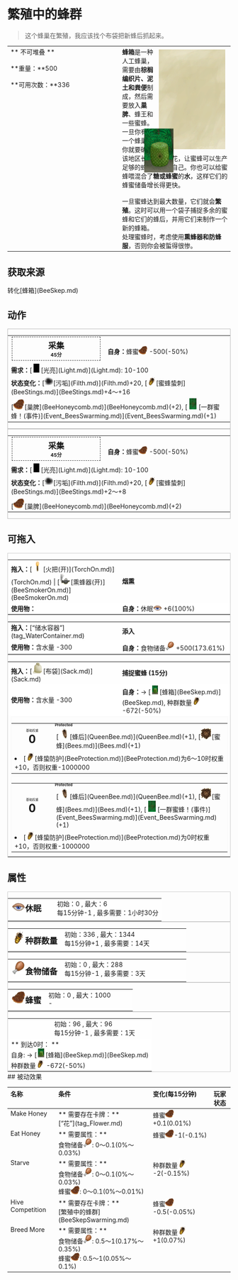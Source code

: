# 繁殖中的蜂群  
> 这个蜂巢在繁殖，我应该找个布袋把新蜂后抓起来。  
  
<table class="table table-bordered" data-toggle="table"  data-show-header="false"><thead style="display:none"><tr ><th  style="width:50%;text-align:left;vertical-align:top;"  >title</th><th  style="width:50%;text-align:left;vertical-align:top;"  ></th></tr></thead><tr ><td  style="width:50%;text-align:left;vertical-align:top;"  >** 不可堆叠 **<br><br>**重量：**500<br><br>**可用次数：**336</td><td  style="width:50%;text-align:left;vertical-align:top;"  ><div style="float:right; margin:5px"><div class="gamecard" style="width:150px; height:225px;"><a href="BeeSkepSwarming.md" style="color:black"><img class="bg" decoding="async" src="../wiki/Sprite/BG_SandTop.png" href="a.md" style="max-width:150px;max-height:225px;"><img decoding="async" src="../wiki/Sprite/SkepSwarm.png" class="cardimage" style="transform: translate(-50%, -50%) scale(0.4398826979472141);"><span style="font-size: 25px;">繁殖中的蜂群</span></a></div></div><b>蜂箱</b>是一种人工蜂巢，需要由<b>棕榈编织片、泥土和粪便</b>制成，然后需要放入<b>巢脾</b>、蜂王和一些蜜蜂。<br>一旦你有了一个蜂巢，你就要确保该地区长了足够的花，让蜜蜂可以生产足够的蜂蜜来养活自己。你也可以给蜜蜂喂混合了<b>糖或蜂蜜</b>的<b>水</b>，这样它们的蜂蜜储备增长得更快。<br><br>一旦蜜蜂达到最大数量，它们就会<b>繁殖</b>。这时可以用一个袋子捕捉多余的蜜蜂和它们的蜂后，并用它们来制作一个新的蜂箱。<br>处理蜜蜂时，考虑使用<b>熏蜂器和防蜂服</b>，否则你会被蜇得很惨。</td></tr></tbody></table>  
  
## 获取来源  
<div style="display:inline-block"><div class="gamedatalist" style="text-align:left;min-width:200px;min-height:0px;"><div style="display:inline-block"><div style="display:inline-block;vertical-align:middle;">转化</div><div style="display:inline-block;vertical-align:middle;">[蜂箱](BeeSkep.md)</div></div></div></div>  
  
## 动作  
<div  style="border:1px solid #BBB"><table><tr><td rowspan="2" style="width:200px;text-align:center;font-size:1.3em;font-weight:bold"><div style="padding:5px;border:1px dashed #333"><div>采集</div><div style="font-size:0.6em;"><font data-toggle="tooltip" data-placement="top" title="3TP">45分</font></div></div></td><td></td></tr><tr><td><b>自身：</b>蜂蜜<div style="width:20px;display:inline-block;text-align:center"><img decoding="async" src="../wiki/Sprite/BeeHoneycomb.png" href="a.md" style="max-width:20px;max-height:20px;"></div>  -500(-50%)</td></tr><tr><td colspan="2"><b>需求：</b>[<div style="width:20px;display:inline-block;text-align:center"><img decoding="async" src="../wiki/Sprite/Darkness.png" href="a.md" style="max-width:20px;max-height:20px;"></div>[光亮](Light.md)](Light.md): 10-100</td></tr><tr><td colspan="2"><b>状态变化：</b>[<div style="width:20px;display:inline-block;text-align:center"><img decoding="async" src="../wiki/Sprite/Dirt3.png" href="a.md" style="max-width:20px;max-height:20px;"></div>[污垢](Filth.md)](Filth.md)+20, [<div style="width:20px;display:inline-block;text-align:center"><img decoding="async" src="../wiki/Sprite/BeeStings.png" href="a.md" style="max-width:20px;max-height:20px;"></div>[蜜蜂蛰刺](BeeStings.md)](BeeStings.md)+4～+16</td></tr><tr><td colspan="2">[<div style="width:25px;display:inline-block;text-align:center"><img decoding="async" src="../wiki/Sprite/BeeHoneycomb.png" href="a.md" style="max-width:25px;max-height:25px;"></div>[巢脾](BeeHoneycomb.md)](BeeHoneycomb.md)(+2), [<div style="width:25px;display:inline-block;text-align:center"><img decoding="async" src="../wiki/Sprite/BeeSwarm.png" href="a.md" style="max-width:25px;max-height:25px;"></div>[一群蜜蜂！(事件)](Event_BeesSwarming.md)](Event_BeesSwarming.md)(+1)</td></tr></table></div>  
<div  style="border:1px solid #BBB"><table><tr><td rowspan="2" style="width:200px;text-align:center;font-size:1.3em;font-weight:bold"><div style="padding:5px;border:1px dashed #333"><div>采集</div><div style="font-size:0.6em;"><font data-toggle="tooltip" data-placement="top" title="3TP">45分</font></div></div></td><td></td></tr><tr><td><b>自身：</b>蜂蜜<div style="width:20px;display:inline-block;text-align:center"><img decoding="async" src="../wiki/Sprite/BeeHoneycomb.png" href="a.md" style="max-width:20px;max-height:20px;"></div>  -500(-50%)</td></tr><tr><td colspan="2"><b>需求：</b>[<div style="width:20px;display:inline-block;text-align:center"><img decoding="async" src="../wiki/Sprite/Darkness.png" href="a.md" style="max-width:20px;max-height:20px;"></div>[光亮](Light.md)](Light.md): 10-100</td></tr><tr><td colspan="2"><b>状态变化：</b>[<div style="width:20px;display:inline-block;text-align:center"><img decoding="async" src="../wiki/Sprite/Dirt3.png" href="a.md" style="max-width:20px;max-height:20px;"></div>[污垢](Filth.md)](Filth.md)+20, [<div style="width:20px;display:inline-block;text-align:center"><img decoding="async" src="../wiki/Sprite/BeeStings.png" href="a.md" style="max-width:20px;max-height:20px;"></div>[蜜蜂蛰刺](BeeStings.md)](BeeStings.md)+2～+8</td></tr><tr><td colspan="2">[<div style="width:25px;display:inline-block;text-align:center"><img decoding="async" src="../wiki/Sprite/BeeHoneycomb.png" href="a.md" style="max-width:25px;max-height:25px;"></div>[巢脾](BeeHoneycomb.md)](BeeHoneycomb.md)(+2)</td></tr></table></div>  
  
  
## 可拖入  
<div  style="border:1px solid #CCC;"><table style="margin-bottom:0px;"><tr><td style="width:40%;text-align:left; background-color:#FEFEFE"><b>拖入：</b>[<div style="width:25px;display:inline-block;text-align:center"><img decoding="async" src="../wiki/Sprite/TorchOn.png" href="a.md" style="max-width:25px;max-height:25px;"></div>[火把(开)](TorchOn.md)](TorchOn.md) | [<div style="width:25px;display:inline-block;text-align:center"><img decoding="async" src="../wiki/Sprite/BeeSmokerOn.png" href="a.md" style="max-width:25px;max-height:25px;"></div>[熏蜂器(开)](BeeSmokerOn.md)](BeeSmokerOn.md)</td><td style="width:40%;font-size:1em;font-weight:bold;background-color:#FEFEFE">烟熏  </td></tr><tr style="background-color:#FFFFFF"><td style=""><b>使用物：</b></td><td style=""><b>自身：</b>休眠<div style="width:20px;display:inline-block;text-align:center"><img decoding="async" src="../wiki/Sprite/Sleepy.png" href="a.md" style="max-width:20px;max-height:20px;"></div>  +6(100%)</td></tr></table></div>  
<div  style="border:1px solid #CCC;"><table style="margin-bottom:0px;"><tr><td style="width:40%;text-align:left; background-color:#FEFEFE"><b>拖入：</b>[“储水容器”](tag_WaterContainer.md)</td><td style="width:40%;font-size:1em;font-weight:bold;background-color:#FEFEFE">添入  </td></tr><tr style="background-color:#FFFFFF"><td style=""><b>使用物：</b>含水量  -300</td><td style=""><b>自身：</b>食物储备<div style="width:20px;display:inline-block;text-align:center"><img decoding="async" src="../wiki/Sprite/Hunger.png" href="a.md" style="max-width:20px;max-height:20px;"></div>  +500(173.61%)</td></tr></table></div>  
<div  style="border:1px solid #CCC;"><table style="margin-bottom:0px;"><tr><td style="width:40%;text-align:left; background-color:#FEFEFE"><b>拖入：</b>[<div style="width:25px;display:inline-block;text-align:center"><img decoding="async" src="../wiki/Sprite/Sack.png" href="a.md" style="max-width:25px;max-height:25px;"></div>[布袋](Sack.md)](Sack.md)</td><td style="width:40%;font-size:1em;font-weight:bold;background-color:#FEFEFE">捕捉蜜蜂 (<font data-toggle="tooltip" data-placement="top" title="1TP">15分</font>) </td></tr><tr style="background-color:#FFFFFF"><td style=""><b>使用物：</b>含水量  -300</td><td style=""><b>自身：</b>→ [<div style="width:20px;display:inline-block;text-align:center"><img decoding="async" src="../wiki/Sprite/SkepBees.png" href="a.md" style="max-width:20px;max-height:20px;"></div>[蜂箱](BeeSkep.md)](BeeSkep.md), 种群数量<div style="width:20px;display:inline-block;text-align:center"><img decoding="async" src="../wiki/Sprite/BeeStings.png" href="a.md" style="max-width:20px;max-height:20px;"></div>  -672(-50%)</td></tr><tr><td colspan="2"><div style="columns:auto"><div style="display:inline-block;width:100%;break-inside: avoid;border:1px solid #F8F8F8"><table style="margin-bottom:3px;"><tr><td rowspan=2 style="text-align:center" width="80px"><div style="font-size:0.5em">基础权重</div><div style="font-size:1.8em;font-weight:bold">0</div></td><td style="font-size:0.6em;line-height:0.6em;font-weight:bold">Protected</td></tr><tr><td>[<div style="width:25px;display:inline-block;text-align:center"><img decoding="async" src="../wiki/Sprite/BeeQueen.png" href="a.md" style="max-width:25px;max-height:25px;"></div>[蜂后](QueenBee.md)](QueenBee.md)(+1), [<div style="width:25px;display:inline-block;text-align:center"><img decoding="async" src="../wiki/Sprite/BeePile.png" href="a.md" style="max-width:25px;max-height:25px;"></div>[蜜蜂](Bees.md)](Bees.md)(+1)</td></tr><tr><td colspan=2><li>[<div style="width:20px;display:inline-block;text-align:center"><img decoding="async" src="../wiki/Sprite/BeeStings.png" href="a.md" style="max-width:20px;max-height:20px;"></div>[蜂蛰防护](BeeProtection.md)](BeeProtection.md)为6～10时权重+10，否则权重-1000000</li></td></tr></table></div><div style="display:inline-block;width:100%;break-inside: avoid;border:1px solid #F8F8F8"><table style="margin-bottom:3px;"><tr><td rowspan=2 style="text-align:center" width="80px"><div style="font-size:0.5em">基础权重</div><div style="font-size:1.8em;font-weight:bold">0</div></td><td style="font-size:0.6em;line-height:0.6em;font-weight:bold">Protected</td></tr><tr><td>[<div style="width:25px;display:inline-block;text-align:center"><img decoding="async" src="../wiki/Sprite/BeeQueen.png" href="a.md" style="max-width:25px;max-height:25px;"></div>[蜂后](QueenBee.md)](QueenBee.md)(+1), [<div style="width:25px;display:inline-block;text-align:center"><img decoding="async" src="../wiki/Sprite/BeePile.png" href="a.md" style="max-width:25px;max-height:25px;"></div>[蜜蜂](Bees.md)](Bees.md)(+1), [<div style="width:25px;display:inline-block;text-align:center"><img decoding="async" src="../wiki/Sprite/BeeSwarm.png" href="a.md" style="max-width:25px;max-height:25px;"></div>[一群蜜蜂！(事件)](Event_BeesSwarming.md)](Event_BeesSwarming.md)(+1)</td></tr><tr><td colspan=2><li>[<div style="width:20px;display:inline-block;text-align:center"><img decoding="async" src="../wiki/Sprite/BeeStings.png" href="a.md" style="max-width:20px;max-height:20px;"></div>[蜂蛰防护](BeeProtection.md)](BeeProtection.md)为0时权重+10，否则权重-1000000</li></td></tr></table></div></div></td></tr></table></div>  
  
## 属性   
<div  style="border:1px solid #CCC;"><table style="margin-bottom:0px;"><tr><td style="width:30%;text-align:left; background-color:#FEFEFE;font-size:1.3em;font-weight:bold;"><div style="width:30px;display:inline-block;text-align:center"><img decoding="async" src="../wiki/Sprite/Sleepy.png" href="a.md" style="max-width:30px;max-height:30px;"></div>休眠</td><td style="font-size:1em;background-color:#FEFEFE">初始：0 , 最大：6<br>每15分钟-1 , 最多需要：<font data-toggle="tooltip" data-placement="top" title="6TP">1小时30分</font></td></tr><tr style="background-color:#FFFFFF"><td colspan=2></td></tr></table></div>  
<div  style="border:1px solid #CCC;"><table style="margin-bottom:0px;"><tr><td style="width:30%;text-align:left; background-color:#FEFEFE;font-size:1.3em;font-weight:bold;"><div style="width:30px;display:inline-block;text-align:center"><img decoding="async" src="../wiki/Sprite/BeeStings.png" href="a.md" style="max-width:30px;max-height:30px;"></div>种群数量</td><td style="font-size:1em;background-color:#FEFEFE">初始：336 , 最大：1344<br>每15分钟+1 , 最多需要：<font data-toggle="tooltip" data-placement="top" title="1344TP">14天</font></td></tr><tr style="background-color:#FFFFFF"><td colspan=2></td></tr></table></div>  
<div  style="border:1px solid #CCC;"><table style="margin-bottom:0px;"><tr><td style="width:30%;text-align:left; background-color:#FEFEFE;font-size:1.3em;font-weight:bold;"><div style="width:30px;display:inline-block;text-align:center"><img decoding="async" src="../wiki/Sprite/Hunger.png" href="a.md" style="max-width:30px;max-height:30px;"></div>食物储备</td><td style="font-size:1em;background-color:#FEFEFE">初始：0 , 最大：288<br>每15分钟-1 , 最多需要：<font data-toggle="tooltip" data-placement="top" title="288TP">3天</font></td></tr><tr style="background-color:#FFFFFF"><td colspan=2></td></tr></table></div>  
<div  style="border:1px solid #CCC;"><table style="margin-bottom:0px;"><tr><td style="width:30%;text-align:left; background-color:#FEFEFE;font-size:1.3em;font-weight:bold;"><div style="width:30px;display:inline-block;text-align:center"><img decoding="async" src="../wiki/Sprite/BeeHoneycomb.png" href="a.md" style="max-width:30px;max-height:30px;"></div>蜂蜜</td><td style="font-size:1em;background-color:#FEFEFE">初始：0 , 最大：1000<br>-</td></tr><tr style="background-color:#FFFFFF"><td colspan=2></td></tr></table></div>  
<div  style="border:1px solid #CCC;"><table style="margin-bottom:0px;"><tr><td style="width:30%;text-align:left; background-color:#FEFEFE;font-size:1.3em;font-weight:bold;"></td><td style="font-size:1em;background-color:#FEFEFE">初始：96 , 最大：96<br>每15分钟-1 , 最多需要：<font data-toggle="tooltip" data-placement="top" title="96TP">1天</font></td></tr><tr style="background-color:#FFFFFF"><td colspan=2>** 到达0时： **<br>自身: → [<div style="width:20px;display:inline-block;text-align:center"><img decoding="async" src="../wiki/Sprite/SkepBees.png" href="a.md" style="max-width:20px;max-height:20px;"></div>[蜂箱](BeeSkep.md)](BeeSkep.md)<br>种群数量<div style="width:20px;display:inline-block;text-align:center"><img decoding="async" src="../wiki/Sprite/BeeStings.png" href="a.md" style="max-width:20px;max-height:20px;"></div>  -672(-50%)</td></tr></table></div>  
## 被动效果  
<table class="table table-bordered" data-toggle="table"  ><thead style=""><tr ><th  style="text-align:left;vertical-align:top;"  >名称</th><th  style="text-align:left;vertical-align:top;"  >条件</th><th  style="text-align:left;vertical-align:top;"  >变化(每15分钟)</th><th  style="text-align:left;vertical-align:top;"  data-sortable="true"  >玩家状态</th></tr></thead><tr ><td  style="text-align:left;vertical-align:top;"  >Make Honey</td><td  style="text-align:left;vertical-align:top;"  >** 需要存在卡牌：**<br>[“花”](tag_Flower.md)</td><td  style="text-align:left;vertical-align:top;"  >蜂蜜<div style="width:20px;display:inline-block;text-align:center"><img decoding="async" src="../wiki/Sprite/BeeHoneycomb.png" href="a.md" style="max-width:20px;max-height:20px;"></div>+0.1(0.01%)</td><td  style="text-align:left;vertical-align:top;"  ></td></tr><tr ><td  style="text-align:left;vertical-align:top;"  >Eat Honey</td><td  style="text-align:left;vertical-align:top;"  >** 需要属性：**<br>食物储备<div style="width:20px;display:inline-block;text-align:center"><img decoding="async" src="../wiki/Sprite/Hunger.png" href="a.md" style="max-width:20px;max-height:20px;"></div>: 0～0.1(0%～0.03%)</td><td  style="text-align:left;vertical-align:top;"  >蜂蜜<div style="width:20px;display:inline-block;text-align:center"><img decoding="async" src="../wiki/Sprite/BeeHoneycomb.png" href="a.md" style="max-width:20px;max-height:20px;"></div>-1(-0.1%)</td><td  style="text-align:left;vertical-align:top;"  ></td></tr><tr ><td  style="text-align:left;vertical-align:top;"  >Starve</td><td  style="text-align:left;vertical-align:top;"  >** 需要属性：**<br>食物储备<div style="width:20px;display:inline-block;text-align:center"><img decoding="async" src="../wiki/Sprite/Hunger.png" href="a.md" style="max-width:20px;max-height:20px;"></div>: 0～0.1(0%～0.03%)<br>蜂蜜<div style="width:20px;display:inline-block;text-align:center"><img decoding="async" src="../wiki/Sprite/BeeHoneycomb.png" href="a.md" style="max-width:20px;max-height:20px;"></div>: 0～0.1(0%～0.01%)</td><td  style="text-align:left;vertical-align:top;"  >种群数量<div style="width:20px;display:inline-block;text-align:center"><img decoding="async" src="../wiki/Sprite/BeeStings.png" href="a.md" style="max-width:20px;max-height:20px;"></div> -2(-0.15%)</td><td  style="text-align:left;vertical-align:top;"  ></td></tr><tr ><td  style="text-align:left;vertical-align:top;"  >Hive Competition</td><td  style="text-align:left;vertical-align:top;"  >** 需要存在卡牌：**<br>[繁殖中的蜂群](BeeSkepSwarming.md)</td><td  style="text-align:left;vertical-align:top;"  >蜂蜜<div style="width:20px;display:inline-block;text-align:center"><img decoding="async" src="../wiki/Sprite/BeeHoneycomb.png" href="a.md" style="max-width:20px;max-height:20px;"></div>-0.5(-0.05%)</td><td  style="text-align:left;vertical-align:top;"  ></td></tr><tr ><td  style="text-align:left;vertical-align:top;"  >Breed More</td><td  style="text-align:left;vertical-align:top;"  >** 需要属性：**<br>食物储备<div style="width:20px;display:inline-block;text-align:center"><img decoding="async" src="../wiki/Sprite/Hunger.png" href="a.md" style="max-width:20px;max-height:20px;"></div>: 0.5～1(0.17%～0.35%)<br>蜂蜜<div style="width:20px;display:inline-block;text-align:center"><img decoding="async" src="../wiki/Sprite/BeeHoneycomb.png" href="a.md" style="max-width:20px;max-height:20px;"></div>: 0.5～1(0.05%～0.1%)</td><td  style="text-align:left;vertical-align:top;"  >种群数量<div style="width:20px;display:inline-block;text-align:center"><img decoding="async" src="../wiki/Sprite/BeeStings.png" href="a.md" style="max-width:20px;max-height:20px;"></div> +1(0.07%)</td><td  style="text-align:left;vertical-align:top;"  ></td></tr></tbody></table>  
  


<script>document.title="繁殖中的蜂群 - 卡牌生存百科 Card Survival Wiki";</script>
